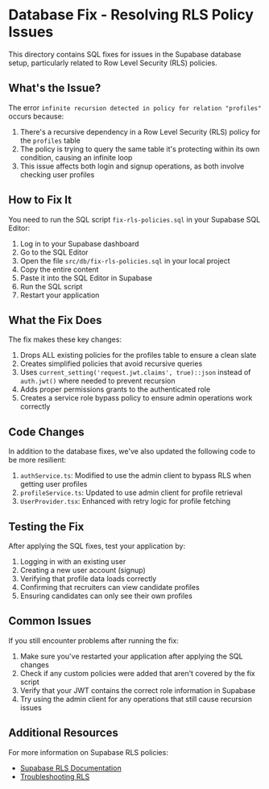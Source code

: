 # Database Fix - Resolving RLS Policy Issues

This directory contains SQL fixes for issues in the Supabase database setup, particularly related to Row Level Security (RLS) policies.

## What's the Issue?

The error `infinite recursion detected in policy for relation "profiles"` occurs because:

1. There's a recursive dependency in a Row Level Security (RLS) policy for the `profiles` table
2. The policy is trying to query the same table it's protecting within its own condition, causing an infinite loop
3. This issue affects both login and signup operations, as both involve checking user profiles

## How to Fix It

You need to run the SQL script `fix-rls-policies.sql` in your Supabase SQL Editor:

1. Log in to your Supabase dashboard
2. Go to the SQL Editor
3. Open the file `src/db/fix-rls-policies.sql` in your local project
4. Copy the entire content
5. Paste it into the SQL Editor in Supabase
6. Run the SQL script
7. Restart your application

## What the Fix Does

The fix makes these key changes:

1. Drops ALL existing policies for the profiles table to ensure a clean slate
2. Creates simplified policies that avoid recursive queries
3. Uses `current_setting('request.jwt.claims', true)::json` instead of `auth.jwt()` where needed to prevent recursion
4. Adds proper permissions grants to the authenticated role
5. Creates a service role bypass policy to ensure admin operations work correctly

## Code Changes

In addition to the database fixes, we've also updated the following code to be more resilient:

1. `authService.ts`: Modified to use the admin client to bypass RLS when getting user profiles
2. `profileService.ts`: Updated to use admin client for profile retrieval
3. `UserProvider.tsx`: Enhanced with retry logic for profile fetching

## Testing the Fix

After applying the SQL fixes, test your application by:

1. Logging in with an existing user
2. Creating a new user account (signup)
3. Verifying that profile data loads correctly
4. Confirming that recruiters can view candidate profiles
5. Ensuring candidates can only see their own profiles

## Common Issues

If you still encounter problems after running the fix:

1. Make sure you've restarted your application after applying the SQL changes
2. Check if any custom policies were added that aren't covered by the fix script
3. Verify that your JWT contains the correct role information in Supabase
4. Try using the admin client for any operations that still cause recursion issues

## Additional Resources

For more information on Supabase RLS policies:

- [Supabase RLS Documentation](https://supabase.com/docs/guides/auth/row-level-security)
- [Troubleshooting RLS](https://supabase.com/docs/guides/auth/row-level-security/policies)
